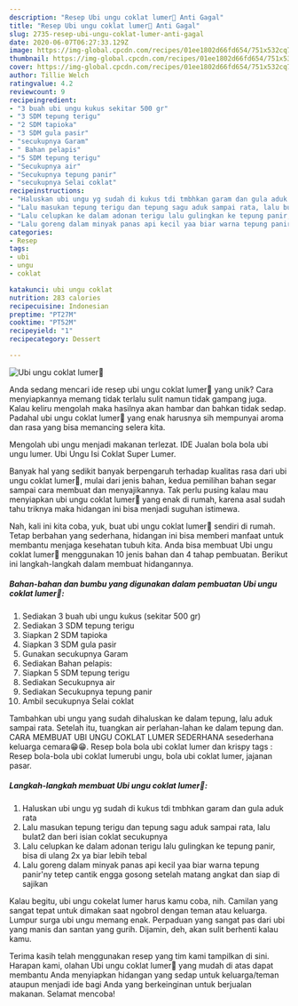```yaml
---
description: "Resep Ubi ungu coklat lumer🤤 Anti Gagal"
title: "Resep Ubi ungu coklat lumer🤤 Anti Gagal"
slug: 2735-resep-ubi-ungu-coklat-lumer-anti-gagal
date: 2020-06-07T06:27:33.129Z
image: https://img-global.cpcdn.com/recipes/01ee1802d66fd654/751x532cq70/ubi-ungu-coklat-lumer🤤-foto-resep-utama.jpg
thumbnail: https://img-global.cpcdn.com/recipes/01ee1802d66fd654/751x532cq70/ubi-ungu-coklat-lumer🤤-foto-resep-utama.jpg
cover: https://img-global.cpcdn.com/recipes/01ee1802d66fd654/751x532cq70/ubi-ungu-coklat-lumer🤤-foto-resep-utama.jpg
author: Tillie Welch
ratingvalue: 4.2
reviewcount: 9
recipeingredient:
- "3 buah ubi ungu kukus sekitar 500 gr"
- "3 SDM tepung terigu"
- "2 SDM tapioka"
- "3 SDM gula pasir"
- "secukupnya Garam"
- " Bahan pelapis"
- "5 SDM tepung terigu"
- "Secukupnya air"
- "Secukupnya tepung panir"
- "secukupnya Selai coklat"
recipeinstructions:
- "Haluskan ubi ungu yg sudah di kukus tdi tmbhkan garam dan gula aduk rata"
- "Lalu masukan tepung terigu dan tepung sagu aduk sampai rata, lalu bulat2 dan beri isian coklat secukupnya"
- "Lalu celupkan ke dalam adonan terigu lalu gulingkan ke tepung panir, bisa di ulang 2x ya biar lebih tebal"
- "Lalu goreng dalam minyak panas api kecil yaa biar warna tepung panir&#39;ny tetep cantik engga gosong setelah matang angkat dan siap di sajikan"
categories:
- Resep
tags:
- ubi
- ungu
- coklat

katakunci: ubi ungu coklat 
nutrition: 283 calories
recipecuisine: Indonesian
preptime: "PT27M"
cooktime: "PT52M"
recipeyield: "1"
recipecategory: Dessert

---
```



![Ubi ungu coklat lumer🤤](https://img-global.cpcdn.com/recipes/01ee1802d66fd654/751x532cq70/ubi-ungu-coklat-lumer🤤-foto-resep-utama.jpg)

Anda sedang mencari ide resep ubi ungu coklat lumer🤤 yang unik? Cara menyiapkannya memang tidak terlalu sulit namun tidak gampang juga. Kalau keliru mengolah maka hasilnya akan hambar dan bahkan tidak sedap. Padahal ubi ungu coklat lumer🤤 yang enak harusnya sih mempunyai aroma dan rasa yang bisa memancing selera kita.

Mengolah ubi ungu menjadi makanan terlezat. IDE Jualan bola bola ubi ungu lumer. Ubi Ungu Isi Coklat Super Lumer.

Banyak hal yang sedikit banyak berpengaruh terhadap kualitas rasa dari ubi ungu coklat lumer🤤, mulai dari jenis bahan, kedua pemilihan bahan segar sampai cara membuat dan menyajikannya. Tak perlu pusing kalau mau menyiapkan ubi ungu coklat lumer🤤 yang enak di rumah, karena asal sudah tahu triknya maka hidangan ini bisa menjadi suguhan istimewa.


Nah, kali ini kita coba, yuk, buat ubi ungu coklat lumer🤤 sendiri di rumah. Tetap berbahan yang sederhana, hidangan ini bisa memberi manfaat untuk membantu menjaga kesehatan tubuh kita. Anda bisa membuat Ubi ungu coklat lumer🤤 menggunakan 10 jenis bahan dan 4 tahap pembuatan. Berikut ini langkah-langkah dalam membuat hidangannya.

<!--inarticleads1-->

##### Bahan-bahan dan bumbu yang digunakan dalam pembuatan Ubi ungu coklat lumer🤤:

1. Sediakan 3 buah ubi ungu kukus (sekitar 500 gr)
1. Sediakan 3 SDM tepung terigu
1. Siapkan 2 SDM tapioka
1. Siapkan 3 SDM gula pasir
1. Gunakan secukupnya Garam
1. Sediakan  Bahan pelapis:
1. Siapkan 5 SDM tepung terigu
1. Sediakan Secukupnya air
1. Sediakan Secukupnya tepung panir
1. Ambil secukupnya Selai coklat


Tambahkan ubi ungu yang sudah dihaluskan ke dalam tepung, lalu aduk sampai rata. Setelah itu, tuangkan air perlahan-lahan ke dalam tepung dan. CARA MEMBUAT UBI UNGU COKLAT LUMER SEDERHANA sesederhana keluarga cemara😁😁. Resep bola bola ubi coklat lumer dan krispy tags : Resep bola-bola ubi coklat lumerubi ungu, bola ubi coklat lumer, jajanan pasar. 

<!--inarticleads2-->

##### Langkah-langkah membuat Ubi ungu coklat lumer🤤:

1. Haluskan ubi ungu yg sudah di kukus tdi tmbhkan garam dan gula aduk rata
1. Lalu masukan tepung terigu dan tepung sagu aduk sampai rata, lalu bulat2 dan beri isian coklat secukupnya
1. Lalu celupkan ke dalam adonan terigu lalu gulingkan ke tepung panir, bisa di ulang 2x ya biar lebih tebal
1. Lalu goreng dalam minyak panas api kecil yaa biar warna tepung panir&#39;ny tetep cantik engga gosong setelah matang angkat dan siap di sajikan


Kalau begitu, ubi ungu cokelat lumer harus kamu coba, nih. Camilan yang sangat tepat untuk dimakan saat ngobrol dengan teman atau keluarga. Lumpur surga ubi ungu memang enak. Perpaduan yang sangat pas dari ubi yang manis dan santan yang gurih. Dijamin, deh, akan sulit berhenti kalau kamu. 

Terima kasih telah menggunakan resep yang tim kami tampilkan di sini. Harapan kami, olahan Ubi ungu coklat lumer🤤 yang mudah di atas dapat membantu Anda menyiapkan hidangan yang sedap untuk keluarga/teman ataupun menjadi ide bagi Anda yang berkeinginan untuk berjualan makanan. Selamat mencoba!
